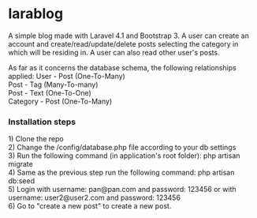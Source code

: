 larablog
========

A simple blog made with Laravel 4.1 and Bootstrap 3. A user can create an account and create/read/update/delete posts selecting the category in which will be residing in. A user can also read other user's posts.

As far as it concerns the database schema, the following relationships applied:
User - Post (One-To-Many) <br>
Post - Tag (Many-To-many) <br>
Post - Text (One-To-One) <br>
Category - Post (One-To-Many) <br>

<h3>Installation steps</h3>
1) Clone the repo <br>
2) Change the /config/database.php file according to your db settings <br>
3) Run the following command (in application's root folder): php artisan migrate <br>
4) Same as the previous step run the following command: php artisan db:seed <br>
5) Login with username: pan@pan.com and password: 123456 or with username: user2@user2.com and password: 123456 <br>
6) Go to "create a new post" to create a new post.

